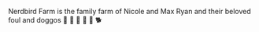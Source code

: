 Nerdbird Farm is the family farm of Nicole and Max Ryan and their beloved foul and doggos 🦆 🐓 🐔 🐤 🐶 🐕
